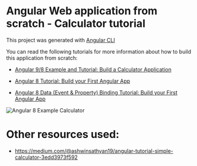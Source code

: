 # Angular Web application from scratch - Calculator tutorial

This project was generated with [Angular CLI](https://github.com/angular/angular-cli) 

You can read the following tutorials for more information about how to build this application from scratch:

- [Angular 9/8 Example and Tutorial: Build a Calculator Application](https://www.techiediaries.com/angular/angular-9-tutorial-and-example/)

- [Angular 8 Tutorial: Build your First Angular App](https://www.techiediaries.com/angular-8-tutorial-build-first-angular-calculator-app)

- [Angular 8 Data (Event & Property) Binding Tutorial: Build your First Angular App](https://www.techiediaries.com/angular-data-event-property-binding)

![Angular 8 Example Calculator](https://miro.medium.com/max/1400/0*CIU4mqk61qC_evJ8)

# Other resources used:
- https://medium.com/@ashwinsathyan19/angular-tutorial-simple-calculator-3edd3973f592
